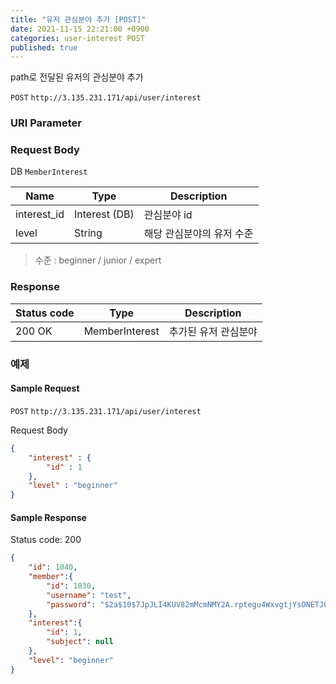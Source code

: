 ```yaml
---
title: "유저 관심분야 추가 [POST]"
date: 2021-11-15 22:21:00 +0900
categories: user-interest POST
published: true
---
```


path로 전달된 유저의 관심분야 추가

`POST` `http://3.135.231.171/api/user/interest`

### URI Parameter

### Request Body

DB `MemberInterest`

| Name        | Type          | Description               |
| ----------- | ------------- | ------------------------- |
| interest_id | Interest (DB) | 관심분야 id               |
| level       | String        | 해당 관심분야의 유저 수준 |

> 수준 : beginner / junior / expert

### Response

| Status code | Type           | Description          |
| ----------- | -------------- | -------------------- |
| 200 OK      | MemberInterest | 추가된 유저 관심분야 |



### 예제

#### Sample Request

`POST` `http://3.135.231.171/api/user/interest`

Request Body

```json
{
    "interest" : {
        "id" : 1
    },
    "level" : "beginner"
}
```

#### Sample Response

Status code: 200

```json
{
    "id": 1040,
    "member":{
        "id": 1030,
        "username": "test",
        "password": "$2a$10$7JpJLI4KUV82mMcmNMY2A.rptegu4WxvgtjYsONETJQNrpSR8rZa6"
    },
    "interest":{
        "id": 1,
        "subject": null
    },
    "level": "beginner"
}
```

